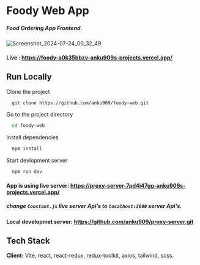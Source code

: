 
# Foody Web App

##### Food Ordering App Frontend.
![Screenshot_2024-07-24_00_32_49](https://github.com/user-attachments/assets/e84e1fac-32f4-4437-9107-80c4e0a2a50f)

#### Live : https://foody-a0k35bbzv-anku909s-projects.vercel.app/

## Run Locally

Clone the project

```bash
  git clone https://github.com/anku909/foody-web.git
```

Go to the project directory

```bash
  cd foody-web
```

Install dependencies

```bash
  npm install
```

Start devlopment server

```bash
  npm run dev
```

#### App is using live server:  https://proxy-server-7pd4i47gg-anku909s-projects.vercel.app/

##### change `Constant.js` live server Api's to `localhost:3000` server Api's.

#### Local developmet server: https://github.com/anku909/proxy-server.git





## Tech Stack

**Client:** Vite, react, react-redux, redux-toolkit, axios, tailwind, scss.


